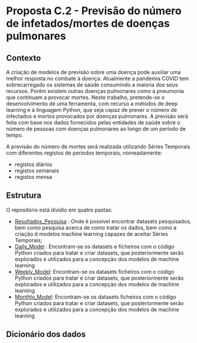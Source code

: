 # Proposta C.2 - Previsão do número de infetados/mortes de doenças pulmonares

## Contexto

A criação de modelos de previsão sobre uma doença pode auxiliar uma melhor resposta no
combate à doença. Atualmente a pandemia COVID tem sobrecarregado os sistemas de saúde
consumindo a maioria dos seus recursos. Porém existem outras doenças pulmonares como a
pneumonia que continuam a provocar mortes.
Neste trabalho, pretende-se o desenvolvimento de uma ferramenta, com recurso a
métodos de deep learning e à linguagem Python, que seja capaz de prever o número de
infectados e mortos provocados por doenças pulmonares. A previsão será feita com base nos
dados fornecidos pelas entidades de saúde sobre o número de pessoas com doenças pulmonares
ao longo de um período de tempo.

A previsão do número de mortes será realizada utilizando Séries Temporais com diferentes registos de periodos temporais, nomeadamente: 

* registos diários
* registos semanais
* registos mensa


## Estrutura

O repositório está dividio em quatro pastas:

* [Resultados_Pesquisa](https://github.com/luisabreu102030/AA2_Trabalho/tree/main/Resultados_Pesquisa) : Onde é possível encontrar datasets pesquisados, bem como pesquisa acerca de como tratar os dados, bem como a criação
d modelos machine learning capazes de  aceitar Séries Temporais;  
* [Daily_Model](https://github.com/luisabreu102030/AA2_Trabalho/tree/main/Daily_Model) : Encontram-se os datasets e ficheiros com o código Python criados para tratar e criar datasets, que posteriormente serão explorados e utilizados
para a concepção dos modelos de machine learning 
* [Weekly_Model](https://github.com/luisabreu102030/AA2_Trabalho/tree/main/Weekly_model): Encontram-se os datasets ficheiros com o código Python criados para tratar e criar datasets, que posteriormente serão explorados e utilizados
para a concepção dos modelos de machine learning
* [Monthly_Model](https://github.com/luisabreu102030/AA2_Trabalho/tree/main/Monthly_Model): Encontram-se os datasets ficheiros com o código Python criados para tratar e criar datasets, que posteriormente serão explorados e utilizados
para a concepção dos modelos de machine learning

## Dicionário dos dados
